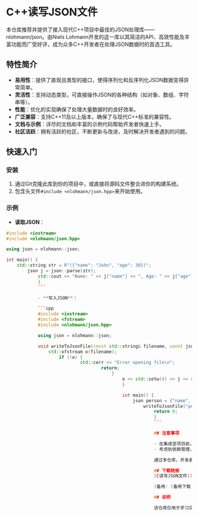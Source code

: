# C++读写JSON文件

本仓库推荐并提供了接入现代C++项目中最佳的JSON处理库——nlohmann/json。由Niels Lohmann开发的这一库以其简洁的API、高效性能及丰富功能而广受好评，成为众多C++开发者在处理JSON数据时的首选工具。

## 特性简介

- **易用性**：提供了直观且类型的接口，使得序列化和反序列化JSON数据变得异常简单。
- **灵活性**：支持动态类型，可直接操作JSON的各种结构（如对象、数组、字符串等）。
- **性能**：优化的实现确保了处理大量数据时的良好效率。
- **广泛兼容**：支持C++11及以上版本，确保了与现代C++标准的兼容性。
- **文档与示例**：详尽的文档和丰富的示例代码帮助开发者快速上手。
- **社区活跃**：拥有活跃的社区，不断更新与改进，及时解决开发者遇到的问题。

## 快速入门

### 安装

1. 通过Git克隆此库到你的项目中，或直接将源码文件整合进你的构建系统。
2. 包含头文件`#include <nlohmann/json.hpp>`来开始使用。

### 示例

- **读取JSON**：

```cpp
#include <iostream>
#include <nlohmann/json.hpp>

using json = nlohmann::json;

int main() {
    std::string str = R"({"name": "John", "age": 30})";
        json j = json::parse(str);
            std::cout << "Name: " << j["name"] << ", Age: " << j["age"].get<int>() << std::endl;
            }
            ```

            - **写入JSON**：

            ```cpp
            #include <iostream>
            #include <fstream>
            #include <nlohmann/json.hpp>

            using json = nlohmann::json;

            void writeToJsonFile(const std::string& filename, const json& j) {
                std::ofstream o(filename);
                    if (!o) {
                            std::cerr << "Error opening file\n";
                                    return;
                                        }
                                            o << std::setw(4) << j << std::endl;
                                            }

                                            int main() {
                                                json person = {"name", "Alice", "age", 25};
                                                    writeToJsonFile("person.json", person);
                                                        return 0;
                                                        }
                                                        ```

                                                        ## 注意事项

                                                        - 在集成至项目前，请确保你的编译环境支持C++11或更高标准。
                                                        - 考虑到依赖管理，建议利用现代的包管理工具如vcpkg或 Conan 来集成此库。

                                                        通过本仓库，开发者可以便捷地在C++项目中集成JSON处理能力，极大地简化数据交换和配置文件的处理流程。开始你的C++ JSON之旅吧！

                                                        ## 下载链接
                                                        [C读写JSON文件](https://pan.quark.cn/s/01fb226f1a42) 

                                                        (备用: [备用下载](https://pan.baidu.com/s/1J9FJH6bSoDyyuHwoVDx0yA?pwd=1234))

                                                        ## 说明

                                                        该仓库仅用于学习交流，请勿用于商业用途。
